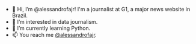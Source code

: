- 👋  Hi, I’m @alessandrofajr! I'm a journalist at G1, a major news website in Brazil.
- 👀  I’m interested in data journalism.
- 🌱  I’m currently learning Python.
- 📫  You reach me [@alessandrofajr](https://twitter.com/alessandrofajr).

<!---
alessandrofajr/alessandrofajr is a ✨ special ✨ repository because its `README.md` (this file) appears on your GitHub profile.
You can click the Preview link to take a look at your changes.
--->
